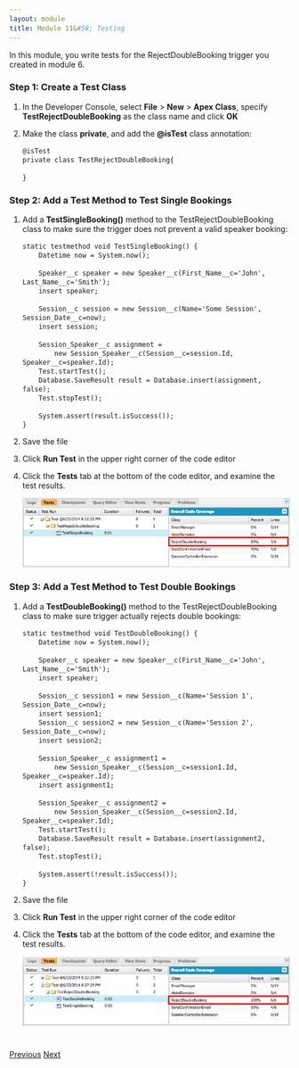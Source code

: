 ```yaml
---
layout: module
title: Module 11&#58; Testing
---
```

In this module, you write tests for the RejectDoubleBooking trigger you created in module 6.

### Step 1: Create a Test Class

1. In the Developer Console, select **File** > **New** > **Apex Class**, specify **TestRejectDoubleBooking** as the class name and click **OK**

1. Make the class **private**, and add the **@isTest** class annotation:

    ```
    @isTest
    private class TestRejectDoubleBooking{

    }
    ```

### Step 2: Add a Test Method to Test Single Bookings

1. Add a **TestSingleBooking()** method to the TestRejectDoubleBooking class to make sure the trigger does not prevent a valid speaker booking:

    ```
    static testmethod void TestSingleBooking() {
        Datetime now = System.now();

        Speaker__c speaker = new Speaker__c(First_Name__c='John', Last_Name__c='Smith');
        insert speaker;

        Session__c session = new Session__c(Name='Some Session', Session_Date__c=now);
        insert session;

        Session_Speaker__c assignment =
            new Session_Speaker__c(Session__c=session.Id, Speaker__c=speaker.Id);
        Test.startTest();
        Database.SaveResult result = Database.insert(assignment, false);
        Test.stopTest();

        System.assert(result.isSuccess());
    }
    ```

1. Save the file

1. Click **Run Test** in the upper right corner of the code editor

1. Click the **Tests** tab at the bottom of the code editor, and examine the test results.

    ![](images/test1.jpg)


### Step 3: Add a Test Method to Test Double Bookings

1. Add a **TestDoubleBooking()** method to the TestRejectDoubleBooking class to make sure trigger actually rejects double bookings:

    ```
    static testmethod void TestDoubleBooking() {
        Datetime now = System.now();

        Speaker__c speaker = new Speaker__c(First_Name__c='John', Last_Name__c='Smith');
        insert speaker;

        Session__c session1 = new Session__c(Name='Session 1', Session_Date__c=now);
        insert session1;
        Session__c session2 = new Session__c(Name='Session 2', Session_Date__c=now);
        insert session2;

        Session_Speaker__c assignment1 =
            new Session_Speaker__c(Session__c=session1.Id, Speaker__c=speaker.Id);
        insert assignment1;

        Session_Speaker__c assignment2 =
            new Session_Speaker__c(Session__c=session2.Id, Speaker__c=speaker.Id);
        Test.startTest();
        Database.SaveResult result = Database.insert(assignment2, false);
        Test.stopTest();

        System.assert(!result.isSuccess());
    }
    ```

1. Save the file  

1. Click **Run Test** in the upper right corner of the code editor

1. Click the **Tests** tab at the bottom of the code editor, and examine the test results.

    ![](images/test2.jpg)



<div class="row" style="margin-top:40px;">
<div class="col-sm-12">
<a href="Using-the-Salesforce1-Platform-APIs.html" class="btn btn-default"><i class="glyphicon glyphicon-chevron-left"></i> Previous</a>
<a href="Batch-and-Schedule.html" class="btn btn-default pull-right">Next <i class="glyphicon glyphicon-chevron-right"></i></a>
</div>
</div>
